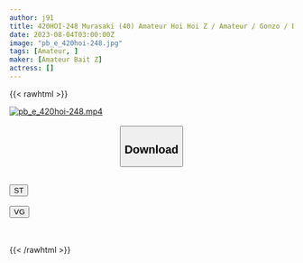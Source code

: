 ```yaml
---
author: j91
title: 420HOI-248 Murasaki (40) Amateur Hoi Hoi Z / Amateur / Gonzo / Documentary / Publishing Work / 40 Years Old / Unmarried / 3 Past Boyfriends / Liquor Lover / Wants To Crush / With Saffle # Service Type # (Fujisaki Murasaki)
date: 2023-08-04T03:00:00Z
image: "pb_e_420hoi-248.jpg"
tags: [Amateur, ]
maker: [Amateur Bait Z]
actress: []
---
```



{{< rawhtml >}}

<div class="video" data-videoid="r8oDzyRjVbtbj9a">
    <a href="javascript:;">
        <img src="https://my.j91.asia/posts/pb_e_420hoi-248/pb_e_420hoi-248.jpg" width="WIDTH" height="HEIGHT" alt="pb_e_420hoi-248.mp4" loading="lazy">
    </a>
</div>

<script type="text/javascript" src="https://j91.asia/asset/on-demand-st.js"></script>

<br>
  <link rel="stylesheet" href="https://j91.asia/asset/bs5.css">
  
  <center>
  <button class="btn btn-primary" type="button" data-bs-toggle="collapse" data-bs-target=".multi-collapse" aria-expanded="false" aria-controls="multiCollapseExample1 multiCollapseExample2"><h2>Download</h2></button></center>
</p>
<div class="row">
  <div class="col">
    <div class="collapse multi-collapse" id="multiCollapseExample1">
      <div class="card card-body">
	      	      <br>
<div class="buttons">  
<a href="https://streamtape.to/v/r8oDzyRjVbtbj9a"><button class="btn-hover color-3"><i class="fa fa-download"></i> ST</button></a></div>
    </div>
  </div>
</div>
  <div class="col">
    <div class="collapse multi-collapse" id="multiCollapseExample2">
      <div class="card card-body">
	      <br>
<div class="buttons">
    <a href="https://vgembed.com/v/8lKQxYpNGV5DGYb"><button class="btn-hover color-9"><i class="fa fa-download"></i> VG</button></a></div>
<br><br>
      </div>
    </div>
  </div>
</div>

{{< /rawhtml >}}
